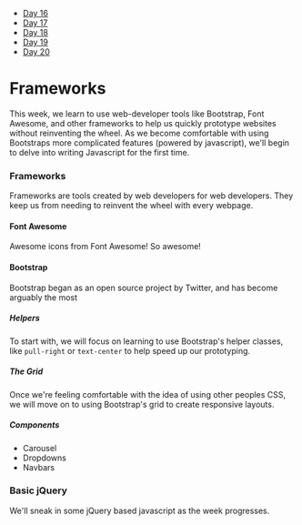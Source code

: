 * [Day 16](Day-16)
* [Day 17](Day-17)
* [Day 18](Day-18)
* [Day 19](Day-19)
* [Day 20](Day-20)
# Frameworks

This week, we learn to use web-developer tools like Bootstrap, Font Awesome, and other frameworks to help us quickly prototype websites without reinventing the wheel.
As we become comfortable with using Bootstraps more complicated features (powered by javascript), we'll begin to delve into writing Javascript for the first time.

### Frameworks
Frameworks are tools created by web developers for web developers. They keep us from needing to reinvent the wheel with every webpage.

#### Font Awesome
Awesome icons from Font Awesome! So awesome!

#### Bootstrap
Bootstrap began as an open source project by Twitter, and has become arguably the most 

##### Helpers
To start with, we will focus on learning to use Bootstrap's helper classes, like `pull-right` or `text-center` to help speed up our prototyping.

##### The Grid
Once we're feeling comfortable with the idea of using other peoples CSS, we will move on to using Bootstrap's grid to create responsive layouts.

##### Components
* Carousel
* Dropdowns
* Navbars

### Basic jQuery
We'll sneak in some jQuery based javascript as the week progresses.